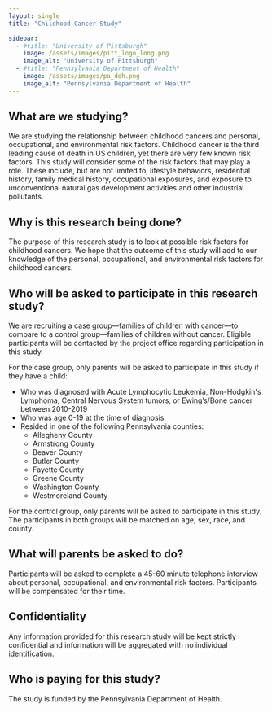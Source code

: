 ```yaml
---
layout: single
title: "Childhood Cancer Study"

sidebar:
  - #title: "University of Pittsburgh"
    image: /assets/images/pitt_logo_long.png
    image_alt: "University of Pittsburgh"
  - #title: "Pennsylvania Department of Health"
    image: /assets/images/pa_doh.png
    image_alt: "Pennsylvania Department of Health"
---
```


## What are we studying? 

We are studying the relationship between childhood cancers and personal, occupational, and environmental risk factors. Childhood cancer is the third leading cause of death in US children, yet there are very few known risk factors. This study will consider some of the risk factors that may play a role. These include, but are not limited to, lifestyle behaviors, residential history, family medical history, occupational exposures, and exposure to unconventional natural gas development activities and other industrial pollutants.

## Why is this research being done?

The purpose of this research study is to look at possible risk factors for childhood cancers. We hope that the outcome of this study will add to our knowledge of the personal, occupational, and environmental risk factors for childhood cancers.

## Who will be asked to participate in this research study?

We are recruiting a case group—families of children with cancer—to compare to a control group—families of children without cancer. Eligible participants will be contacted by the project office regarding participation in this study. 

For the case group, only parents will be asked to participate in this study if they have a child:
- Who was diagnosed with Acute Lymphocytic Leukemia, Non-Hodgkin's Lymphoma, Central Nervous System tumors, or Ewing’s/Bone cancer between 2010-2019
- Who was age 0-19 at the time of diagnosis
- Resided in one of the following Pennsylvania counties:
    - Allegheny County
    - Armstrong County
    - Beaver County
    - Butler County
    - Fayette County
    - Greene County
    - Washington County
    - Westmoreland County

For the control group, only parents will be asked to participate in this study. The participants in both groups will be matched on age, sex, race, and county.

## What will parents be asked to do?  

Participants will be asked to complete a 45-60 minute telephone interview about personal, occupational, and environmental risk factors. Participants will be compensated for their time.

## Confidentiality

Any information provided for this research study will be kept strictly confidential and information will be aggregated with no individual identification.

## Who is paying for this study?

The study is funded by the Pennsylvania Department of Health.
